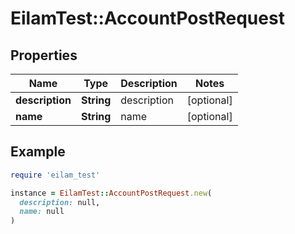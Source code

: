 # EilamTest::AccountPostRequest

## Properties

| Name | Type | Description | Notes |
| ---- | ---- | ----------- | ----- |
| **description** | **String** | description | [optional] |
| **name** | **String** | name | [optional] |

## Example

```ruby
require 'eilam_test'

instance = EilamTest::AccountPostRequest.new(
  description: null,
  name: null
)
```


